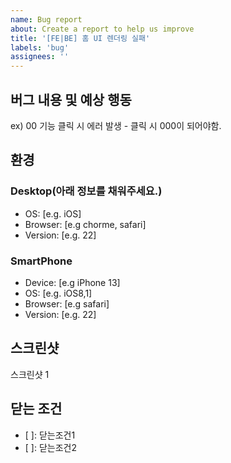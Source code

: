 ```yaml
---
name: Bug report
about: Create a report to help us improve
title: '[FE|BE] 홈 UI 렌더링 실패'
labels: 'bug'
assignees: ''
---
```


## 버그 내용 및 예상 행동

ex) 00 기능 클릭 시 에러 발생 - 클릭 시 000이 되어야함.

## 환경

### Desktop(아래 정보를 채워주세요.)

- OS: [e.g. iOS]
- Browser: [e.g chorme, safari]
- Version: [e.g. 22]

### SmartPhone

- Device: [e.g iPhone 13]
- OS: [e.g. iOS8,1]
- Browser: [e.g safari]
- Version: [e.g. 22]

## 스크린샷

스크린샷 1

## 닫는 조건

- [ ]: 닫는조건1
- [ ]: 닫는조건2
